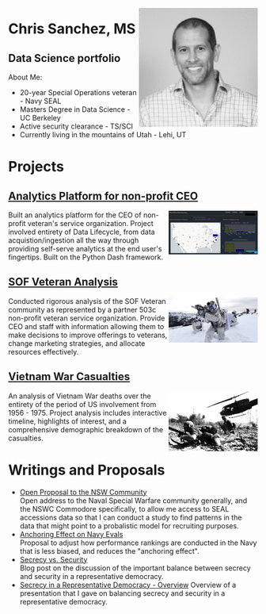 <p align="right">
  <img align="right" src="/images/Profile_pic.jpg" width="240" title="Profile">
</p> 

# Chris Sanchez, MS
## Data Science portfolio

About Me:
- 20-year Special Operations veteran - Navy SEAL
- Masters Degree in Data Science - UC Berkeley
- Active security clearance - TS/SCI
- Currently living in the mountains of Utah - Lehi, UT


# Projects  
## [Analytics Platform for non-profit CEO](https://github.com/americanthinker/dash-app-ceo-dashboard/blob/master/README.md) 

<p align="right">
  <a href="https://github.com/americanthinker/dash-app-ceo-dashboard/blob/master/README.md">
  <img align="right" border="0" src="/images/membership.png" width="180" title="Analytics Platform">
  </a>
</p>  
Built an analytics platform for the CEO of non-profit veteran's service organization.  Project involved entirety of Data Lifecycle, from data acquistion/ingestion all the way through providing self-serve analytics at the end user's fingertips.  Built on the Python Dash framework. 
<br />

## [SOF Veteran Analysis](https://github.com/americanthinker/SOF_Veteran_Analysis/blob/master/README.md)

<p align="right">
  <a href="https://github.com/americanthinker/SOF_Veteran_Analysis/blob/master/README.md">
  <img align="right" border="0" src="/images/NavySEALs.png" width="180" title="SOF">
  </a>
</p>
Conducted rigorous analysis of the SOF Veteran community as represented by a partner 503c non-profit veteran service organization. Provide CEO and staff with information allowing them to make decisions to improve offerings to veterans, change marketing strategies, and allocate resources effectively.  
<br />

## [Vietnam War Casualties](https://americanthinker.github.io/vietnam_war_project.github.io/#/start-slide)
<p align="right">
  <a href="https://americanthinker.github.io/vietnam_war_project.github.io/#/start-slide">
  <img align="right" src="/images/ia_drang.png" height="120" width="180" title="Ia Drang">
  </a>
</p>  

An analysis of Vietnam War deaths over the entirety of the period of US involvement from 1956 - 1975.  Project analysis includes interactive timeline, highlights of interest, and a comprehensive demographic breakdown of the casualties. 
<br />



# Writings and Proposals
- [Open Proposal to the NSW Community](https://drive.google.com/file/d/1Cq8HJYmnpNkTJRJ8PsgGOQFXk00aw1pO/view?usp=sharing)  
Open address to the Naval Special Warfare community generally, and the NSWC Commodore specifically, to allow me access to SEAL accessions data so that I can conduct a study to find patterns in the data that might point to a probalistic model for recruiting purposes. 
- [Anchoring Effect on Navy Evals](https://drive.google.com/file/d/1KCpFlz9bISbxwB9HvU66mFRFxbZaJbHL/view?usp=sharing)  
Proposal to adjust how performance rankings are conducted in the Navy that is less biased, and reduces the "anchoring effect".
- [Secrecy vs. Security](https://github.com/americanthinker/americanthinker.github.io/blob/master/writings/Secrecy-vs-Security.md)  
Blog post on the discussion of the important balance between secrecy and security in a representative democracy.
- [Secrecy in a Representative Democracy - Overview](https://drive.google.com/file/d/1MDuJe5MJBqpp_GGpc-dvwEOo7ugAIl6K/view?usp=sharing)
Overview of a presentation that I gave on balancing secrecy and security in a representative democracy.

<br />
<br />
<br />

